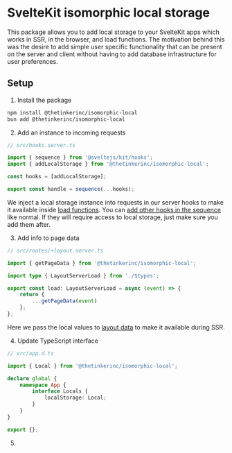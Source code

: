 # SvelteKit isomorphic local storage
This package allows you to add local storage to your SvelteKit apps which works in SSR, in the browser, and load functions. The motivation behind this was the desire to add simple user specific functionality that can be present on the server and client without having to add database infrastructure for user preferences.

## Setup
1. Install the package
```bash
npm install @thetinkerinc/isomorphic-local
bun add @thetinkerinc/isomorphic-local
```

2. Add an instance to incoming requests
```ts
// src/hooks.server.ts

import { sequence } from '@sveltejs/kit/hooks';
import { addLocalStorage } from '@thetinkerinc/isomorphic-local';

const hooks = [addLocalStorage];

export const handle = sequence(...hooks);
```
We inject a local storage instance into requests in our server hooks to make it available inside [load functions](https://svelte.dev/docs/kit/load). You can [add other hooks in the sequence](https://svelte.dev/docs/kit/@sveltejs-kit-hooks#sequence) like normal. If they will require access to local storage, just make sure you add them after.

3. Add info to page data
```ts
// src/routes/+layout.server.ts

import { getPageData } from '@thetinkerinc/isomorphic-local';

import type { LayoutServerLoad } from './$types';

export const load: LayoutServerLoad = async (event) => {
	return {
		...getPageData(event)
	};
};
```
Here we pass the local values to [layout data](https://svelte.dev/docs/kit/load#Layout-data) to make it available during SSR.

4. Update TypeScript interface
```ts
// src/app.d.ts

import { Local } from '@thetinkerinc/isomorphic-local';

declare global {
	namespace App {
		interface Locals {
			localStorage: Local;
		}
	}
}

export {};
```

5.
